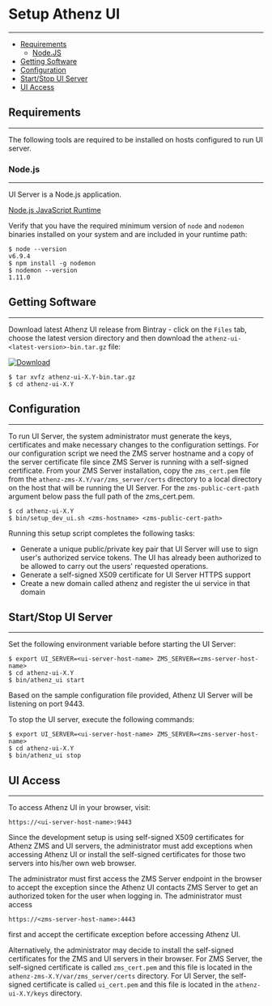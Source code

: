 # Setup Athenz UI
-----------------

* [Requirements](#requirements)
    * [Node.JS](#nodejs)
* [Getting Software](#getting-software)
* [Configuration](#configuration)
* [Start/Stop UI Server](#startstop-ui-server)
* [UI Access](ui-access)

## Requirements
---------------

The following tools are required to be installed on hosts
configured to run UI server.

### Node.js
-----------

UI Server is a Node.js application.

[Node.js JavaScript Runtime](https://nodejs.org/en/)

Verify that you have the required minimum version of `node` and
`nodemon` binaries installed on your system and are included
in your runtime path:

```shell
$ node --version
v6.9.4
$ npm install -g nodemon
$ nodemon --version
1.11.0
```

## Getting Software
-------------------

Download latest Athenz UI release from Bintray - click on the `Files` tab,
choose the latest version directory and then download the
`athenz-ui-<latest-version>-bin.tar.gz` file:

[ ![Download](https://api.bintray.com/packages/yahoo/maven/athenz-ui/images/download.svg) ](https://bintray.com/yahoo/maven/athenz-ui/_latestVersion)

```shell
$ tar xvfz athenz-ui-X.Y-bin.tar.gz
$ cd athenz-ui-X.Y
```

## Configuration
----------------

To run UI Server, the system administrator must generate the keys,
certificates and make necessary changes to the configuration settings.
For our configuration script we need the ZMS server hostname and a
copy of the server certificate file since ZMS Server is
running with a self-signed certificate. From your ZMS Server
installation, copy the `zms_cert.pem` file from the
`athenz-zms-X.Y/var/zms_server/certs` directory to a local directory on the
host that will be running the UI Server. For the `zms-public-cert-path`
argument below pass the full path of the zms_cert.pem.

```shell
$ cd athenz-ui-X.Y
$ bin/setup_dev_ui.sh <zms-hostname> <zms-public-cert-path>
```

Running this setup script completes the following tasks:

* Generate a unique public/private key pair that UI Server will use
  to sign user's authorized service tokens. The UI has already been
  authorized to be allowed to carry out the users' requested
  operations.
* Generate a self-signed X509 certificate for UI Server HTTPS support
* Create a new domain called athenz and register the ui service in that domain

## Start/Stop UI Server
-----------------------

Set the following environment variable before starting the UI Server:

```shell
$ export UI_SERVER=<ui-server-host-name> ZMS_SERVER=<zms-server-host-name>
$ cd athenz-ui-X.Y
$ bin/athenz_ui start
```

Based on the sample configuration file provided, Athenz UI Server will be listening
on port 9443.

To stop the UI server, execute the following commands:

```shell
$ export UI_SERVER=<ui-server-host-name> ZMS_SERVER=<zms-server-host-name>
$ cd athenz-ui-X.Y
$ bin/athenz_ui stop
```

## UI Access
------------

To access Athenz UI in your browser, visit:

```
https://<ui-server-host-name>:9443
```

Since the development setup is using self-signed X509 certificates for
Athenz ZMS and UI servers, the administrator must add exceptions when
accessing Athenz UI or install the self-signed certificates for those two
servers into his/her own web browser.

The administrator must first access the ZMS Server endpoint in the browser to
accept the exception since the Athenz UI contacts ZMS Server to get an authorized
token for the user when logging in. The administrator must access

```
https://<zms-server-host-name>:4443
```

first and accept the certificate exception before accessing Athenz UI.

Alternatively, the administrator may decide to install the self-signed
certificates for the ZMS and UI servers in their browser. For ZMS Server,
the self-signed certificate is called `zms_cert.pem` and this file
is located in the `athenz-zms-X.Y/var/zms_server/certs` directory.
For UI Server, the self-signed certificate is called `ui_cert.pem` and this file
is located in the `athenz-ui-X.Y/keys` directory.

